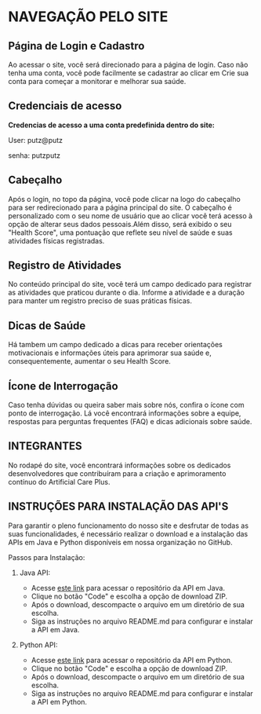 # NAVEGAÇÃO PELO SITE

## Página de Login e Cadastro

Ao acessar o site, você será direcionado para a página de login. Caso não tenha uma conta, você pode facilmente se cadastrar ao clicar em Crie sua conta para começar a monitorar e melhorar sua saúde.

## Credenciais de acesso

**Credencias de acesso a uma conta predefinida dentro do site:**

User: putz@putz

senha: putzputz

## Cabeçalho

Após o login, no topo da página, você pode clicar na logo do cabeçalho para ser redirecionado para a página principal do site. O cabeçalho é personalizado com o seu nome de usuário que ao clicar você terá acesso à opção de alterar seus dados pessoais.Além disso, será exibido o seu "Health Score", uma pontuação que reflete seu nível de saúde e suas atividades físicas registradas.

## Registro de Atividades

No conteúdo principal do site, você terá um campo dedicado para registrar as atividades que praticou durante o dia. Informe a atividade e a duração para manter um registro preciso de suas práticas físicas.

## Dicas de Saúde

Há tambem um campo dedicado a dicas para receber orientações motivacionais e informações úteis para aprimorar sua saúde e, consequentemente, aumentar o seu Health Score.

## Ícone de Interrogação

Caso tenha dúvidas ou queira saber mais sobre nós, confira o ícone com ponto de interrogação. Lá você encontrará informações sobre a equipe, respostas para perguntas frequentes (FAQ) e dicas adicionais sobre saúde.

## INTEGRANTES

No rodapé do site, você encontrará informações sobre os dedicados desenvolvedores que contribuíram para a criação e aprimoramento contínuo do Artificial Care Plus.

## INSTRUÇÕES PARA INSTALAÇÃO DAS API'S

Para garantir o pleno funcionamento do nosso site e desfrutar de todas as suas funcionalidades, é necessário realizar o download e a instalação das APIs em Java e Python disponíveis em nossa organização no GitHub.

Passos para Instalação:

1. Java API:

    - Acesse [este link](https://github.com/Artificial-Care-Plus/ArtificialCareApi.git) para acessar o repositório da API em Java.
    - Clique no botão "Code" e escolha a opção de download ZIP.
    - Após o download, descompacte o arquivo em um diretório de sua escolha.
    - Siga as instruções no arquivo README.md para configurar e instalar a API em Java.

2. Python API:
    - Acesse [este link](https://github.com/Artificial-Care-Plus/IA-API.git) para acessar o repositório da API em Python.
    - Clique no botão "Code" e escolha a opção de download ZIP.
    - Após o download, descompacte o arquivo em um diretório de sua escolha.
    - Siga as instruções no arquivo README.md para configurar e instalar a API em Python.
